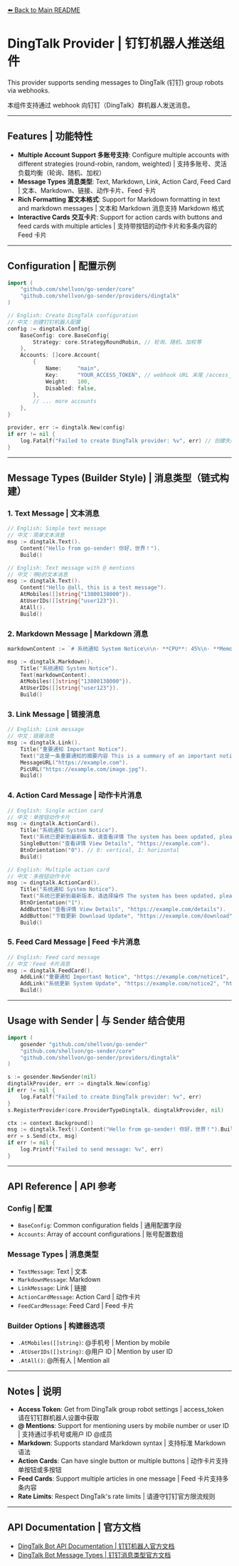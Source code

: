 [⬅️ Back to Main README](../../README.md)

# DingTalk Provider | 钉钉机器人推送组件

This provider supports sending messages to DingTalk (钉钉) group robots via webhooks.

本组件支持通过 webhook 向钉钉（DingTalk）群机器人发送消息。

---

## Features | 功能特性

- **Multiple Account Support 多账号支持**: Configure multiple accounts with different strategies (round-robin, random, weighted) | 支持多账号、灵活负载均衡（轮询、随机、加权）
- **Message Types 消息类型**: Text, Markdown, Link, Action Card, Feed Card | 文本、Markdown、链接、动作卡片、Feed 卡片
- **Rich Formatting 富文本格式**: Support for Markdown formatting in text and markdown messages | 文本和 Markdown 消息支持 Markdown 格式
- **Interactive Cards 交互卡片**: Support for action cards with buttons and feed cards with multiple articles | 支持带按钮的动作卡片和多条内容的 Feed 卡片

---

## Configuration | 配置示例

```go
import (
    "github.com/shellvon/go-sender/core"
    "github.com/shellvon/go-sender/providers/dingtalk"
)

// English: Create DingTalk configuration
// 中文：创建钉钉机器人配置
config := dingtalk.Config{
    BaseConfig: core.BaseConfig{
        Strategy: core.StrategyRoundRobin, // 轮询、随机、加权等
    },
    Accounts: []core.Account{
        {
            Name:     "main",
            Key:      "YOUR_ACCESS_TOKEN", // webhook URL 末尾 /access_token= 后的部分
            Weight:   100,
            Disabled: false,
        },
        // ... more accounts
    },
}

provider, err := dingtalk.New(config)
if err != nil {
    log.Fatalf("Failed to create DingTalk provider: %v", err) // 创建失败
}
```

---

## Message Types (Builder Style) | 消息类型（链式构建）

### 1. Text Message | 文本消息

```go
// English: Simple text message
// 中文：简单文本消息
msg := dingtalk.Text().
    Content("Hello from go-sender! 你好，世界！").
    Build()

// English: Text message with @ mentions
// 中文：带@的文本消息
msg := dingtalk.Text().
    Content("Hello @all, this is a test message").
    AtMobiles([]string{"13800138000"}).
    AtUserIDs([]string{"user123"}).
    AtAll().
    Build()
```

### 2. Markdown Message | Markdown 消息

```go
markdownContent := `# 系统通知 System Notice\n\n- **CPU**: 45%\n- **Memory**: 60%\n- **Disk**: 75%\n\n> 系统运行正常 System OK\n\n[查看详情 View Details](https://example.com)`

msg := dingtalk.Markdown().
    Title("系统通知 System Notice").
    Text(markdownContent).
    AtMobiles([]string{"13800138000"}).
    AtUserIDs([]string{"user123"}).
    Build()
```

### 3. Link Message | 链接消息

```go
// English: Link message
// 中文：链接消息
msg := dingtalk.Link().
    Title("重要通知 Important Notice").
    Text("这是一条重要通知的摘要内容 This is a summary of an important notice").
    MessageURL("https://example.com").
    PicURL("https://example.com/image.jpg").
    Build()
```

### 4. Action Card Message | 动作卡片消息

```go
// English: Single action card
// 中文：单按钮动作卡片
msg := dingtalk.ActionCard().
    Title("系统通知 System Notice").
    Text("系统已更新到最新版本，请查看详情 The system has been updated, please check details").
    SingleButton("查看详情 View Details", "https://example.com").
    BtnOrientation("0"). // 0: vertical, 1: horizontal
    Build()

// English: Multiple action card
// 中文：多按钮动作卡片
msg := dingtalk.ActionCard().
    Title("系统通知 System Notice").
    Text("系统已更新到最新版本，请选择操作 The system has been updated, please choose an action").
    BtnOrientation("1").
    AddButton("查看详情 View Details", "https://example.com/details").
    AddButton("下载更新 Download Update", "https://example.com/download").
    Build()
```

### 5. Feed Card Message | Feed 卡片消息

```go
// English: Feed card message
// 中文：Feed 卡片消息
msg := dingtalk.FeedCard().
    AddLink("重要通知 Important Notice", "https://example.com/notice1", "https://example.com/image1.jpg").
    AddLink("系统更新 System Update", "https://example.com/notice2", "https://example.com/image2.jpg").
    Build()
```

---

## Usage with Sender | 与 Sender 结合使用

```go
import (
    gosender "github.com/shellvon/go-sender"
    "github.com/shellvon/go-sender/core"
    "github.com/shellvon/go-sender/providers/dingtalk"
)

s := gosender.NewSender(nil)
dingtalkProvider, err := dingtalk.New(config)
if err != nil {
    log.Fatalf("Failed to create DingTalk provider: %v", err)
}
s.RegisterProvider(core.ProviderTypeDingtalk, dingtalkProvider, nil)

ctx := context.Background()
msg := dingtalk.Text().Content("Hello from go-sender! 你好，世界！").Build()
err = s.Send(ctx, msg)
if err != nil {
    log.Printf("Failed to send message: %v", err)
}
```

---

## API Reference | API 参考

### Config | 配置

- `BaseConfig`: Common configuration fields | 通用配置字段
- `Accounts`: Array of account configurations | 账号配置数组

### Message Types | 消息类型

- `TextMessage`: Text | 文本
- `MarkdownMessage`: Markdown
- `LinkMessage`: Link | 链接
- `ActionCardMessage`: Action Card | 动作卡片
- `FeedCardMessage`: Feed Card | Feed 卡片

### Builder Options | 构建器选项

- `.AtMobiles([]string)`: @手机号 | Mention by mobile
- `.AtUserIDs([]string)`: @用户 ID | Mention by user ID
- `.AtAll()`: @所有人 | Mention all

---

## Notes | 说明

- **Access Token**: Get from DingTalk group robot settings | access_token 请在钉钉群机器人设置中获取
- **@ Mentions**: Support for mentioning users by mobile number or user ID | 支持通过手机号或用户 ID @成员
- **Markdown**: Supports standard Markdown syntax | 支持标准 Markdown 语法
- **Action Cards**: Can have single button or multiple buttons | 动作卡片支持单按钮或多按钮
- **Feed Cards**: Support multiple articles in one message | Feed 卡片支持多条内容
- **Rate Limits**: Respect DingTalk's rate limits | 请遵守钉钉官方限流规则

---

## API Documentation | 官方文档

- [DingTalk Bot API Documentation | 钉钉机器人官方文档](https://open.dingtalk.com/document/robots/custom-robot-access)
- [DingTalk Bot Message Types | 钉钉消息类型官方文档](https://open.dingtalk.com/document/orgapp/custom-bot-send-message-type)
